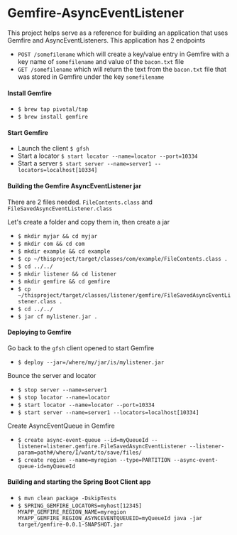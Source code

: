 # Gemfire-AsyncEventListener

This project helps serve as a reference for building an application that uses Gemfire and AsyncEventListeners. This application has 2 endpoints
* `POST /somefilename` which will create a key/value entry in Gemfire with a key name of `somefilename` and value of the `bacon.txt` file
* `GET /somefilename` which will return the text from the `bacon.txt` file that was stored in Gemfire under the key `somefilename`

#### Install Gemfire
* `$ brew tap pivotal/tap`
* `$ brew install gemfire`

#### Start Gemfire
* Launch the client `$ gfsh`
* Start a locator `$ start locator --name=locator --port=10334`
* Start a server `$ start server --name=server1 --locators=localhost[10334]`

#### Building the Gemfire AsyncEventListener jar
There are 2 files needed. `FileContents.class` and `FileSavedAsyncEventListener.class`

Let's create a folder and copy them in, then create a jar
* `$ mkdir myjar && cd myjar`
* `$ mkdir com && cd com`
* `$ mkdir example && cd example`
* `$ cp ~/thisproject/target/classes/com/example/FileContents.class .`
* `$ cd ../../`
* `$ mkdir listener && cd listener`
* `$ mkdir gemfire && cd gemfire`
* `$ cp ~/thisproject/target/classes/listener/gemfire/FileSavedAsyncEventListener.class .`
* `$ cd ../../`
* `$ jar cf mylistener.jar .`

#### Deploying to Gemfire
Go back to the `gfsh` client opened to start Gemfire
* `$ deploy --jar=/where/my/jar/is/mylistener.jar`

Bounce the server and locator
* `$ stop server --name=server1`
* `$ stop locator --name=locator`
* `$ start locator --name=locator --port=10334`
* `$ start server --name=server1 --locators=localhost[10334]`

Create AsyncEventQueue in Gemfire
* `$ create async-event-queue --id=myQueueId --listener=listener.gemfire.FileSavedAsyncEventListener --listener-param=path#/where/I/want/to/save/files/`
* `$ create region --name=myregion --type=PARTITION --async-event-queue-id=myQueueId`


#### Building and starting the Spring Boot Client app
* `$ mvn clean package -DskipTests`
* `$ SPRING_GEMFIRE_LOCATORS=myhost[12345] MYAPP_GEMFIRE_REGION_NAME=myregion MYAPP_GEMFIRE_REGION_ASYNCEVENTQUEUEID=myQueueId java -jar target/gemfire-0.0.1-SNAPSHOT.jar`
